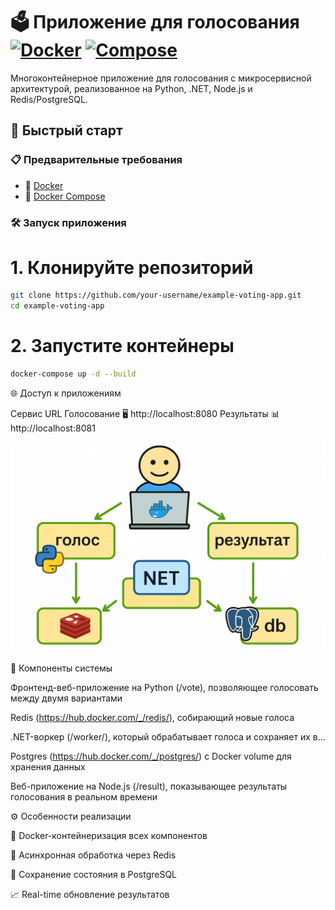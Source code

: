 # 🗳️ Приложение для голосования [![Docker](https://img.shields.io/badge/Docker-✓-blue?logo=docker)](https://www.docker.com) [![Compose](https://img.shields.io/badge/Compose-✓-blueviolet)](https://docs.docker.com/compose/)

Многоконтейнерное приложение для голосования с микросервисной архитектурой, реализованное на Python, .NET, Node.js и Redis/PostgreSQL.



## 🚀 Быстрый старт

### 📋 Предварительные требования
- 🐳 [Docker](https://docs.docker.com/get-docker/)
- 🎼 [Docker Compose](https://docs.docker.com/compose/install/)

### 🛠️ Запуск приложения

# 1. Клонируйте репозиторий
```bash
git clone https://github.com/your-username/example-voting-app.git
cd example-voting-app
```
# 2. Запустите контейнеры

```bash
docker-compose up -d --build
```

🌐 Доступ к приложениям

Сервис	URL
Голосование	🖥️ http://localhost:8080
Результаты	📊 http://localhost:8081

![Архитектура приложения](architecture.png)

🔧 Компоненты системы

Фронтенд-веб-приложение на Python (/vote), позволяющее голосовать между двумя вариантами

Redis (https://hub.docker.com/_/redis/), собирающий новые голоса

.NET-воркер (/worker/), который обрабатывает голоса и сохраняет их в…

Postgres (https://hub.docker.com/_/postgres/) с Docker volume для хранения данных

Веб-приложение на Node.js (/result), показывающее результаты голосования в реальном времени


⚙️ Особенности реализации

🐳 Docker-контейнеризация всех компонентов

🔄 Асинхронная обработка через Redis

💾 Сохранение состояния в PostgreSQL

📈 Real-time обновление результатов
